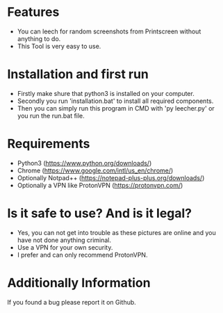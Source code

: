# Features
 - You can leech for random screenshots from Printscreen without anything to do.
 - This Tool is very easy to use.

# Installation and first run
 - Firstly make shure that python3 is installed on your computer.
 - Secondly you run 'installation.bat' to install all required components.
 - Then you can simply run this program in CMD with 'py leecher.py' or you run the run.bat file.

# Requirements
 - Python3 (https://www.python.org/downloads/)
 - Chrome (https://www.google.com/intl/us_en/chrome/)
 - Optionally Notpad++ (https://notepad-plus-plus.org/downloads/)
 - Optionally a VPN like ProtonVPN (https://protonvpn.com/)

# Is it safe to use? And is it legal?
 - Yes, you can not get into trouble as these pictures are online and you have not done anything criminal. 
 - Use a VPN for your own security. 
 - I prefer and can only recommend ProtonVPN.

# Additionally Information
 If you found a bug please report it on Github.